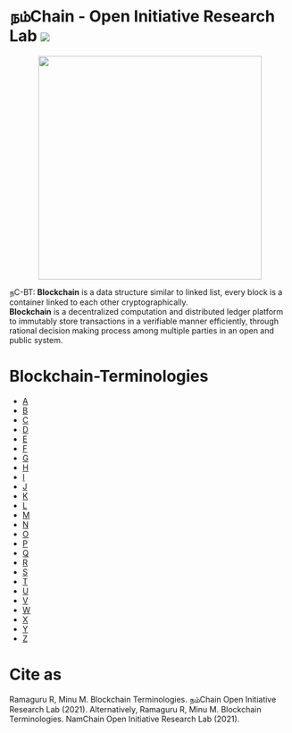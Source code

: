 # நம்Chain - Open Initiative Research Lab ![](https://img.shields.io/badge/Project-Nam-ff69b4.svg)

<p align="center">
<img src="https://1.bp.blogspot.com/-Q06fUm3POXI/X6EgaglaGXI/AAAAAAAAAoY/BfsHO6P5-bAz05Efl7EFLrdxDzU7yTiYgCLcBGAsYHQ/s1080/BCT-0.jpg" width="400" align="center">
</p>  

நC-BT: <b>Blockchain</b> is a data structure similar to linked list, every block is a container linked to each other cryptographically. <br/>
<b>Blockchain</b> is a decentralized computation and distributed ledger platform to immutably store transactions in a verifiable manner efficiently, through rational decision making process among multiple parties in an open and public system.

# Blockchain-Terminologies

- [A](A)
- [B](B)
- [C](C)
- [D](D)
- [E](E)
- [F](F) 
- [G](G) 
- [H](H)
- [I](I) 
- [J](J)
- [K](K) 
- [L](L)
- [M](M)
- [N](N)
- [O](O) 
- [P](P)
- [Q](Q) 
- [R](R)
- [S](S) 
- [T](T) 
- [U](U) 
- [V](V) 
- [W](W)
- [X](X) 
- [Y](Y) 
- [Z](Z)

# Cite as 
Ramaguru R, Minu M. Blockchain Terminologies. நம்Chain Open Initiative Research Lab (2021).
Alternatively, Ramaguru R, Minu M. Blockchain Terminologies. NamChain Open Initiative Research Lab (2021).
